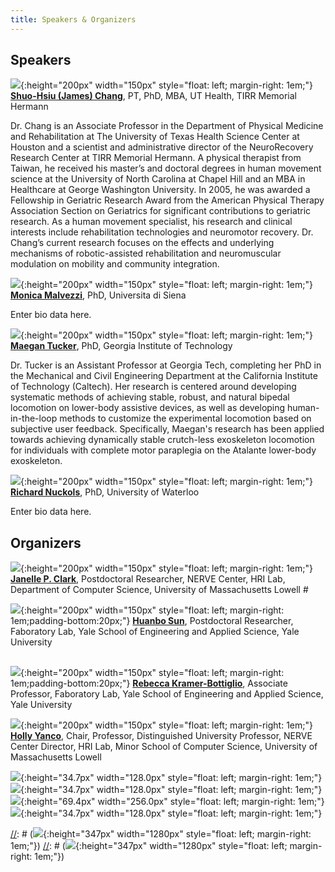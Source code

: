 ```yaml
---
title: Speakers & Organizers
---
```


## Speakers

![](/assets/images/Chang.jpg){:height="200px" width="150px" style="float: left; margin-right: 1em;"}
**[Shuo-Hsiu (James) Chang](https://med.uth.edu/pmr/2022/10/28/shuo-hsiu-james-chang-pt-phd/)**, PT, PhD, MBA, UT Health, TIRR Memorial Hermann

Dr. Chang is an Associate Professor in the Department of Physical Medicine and Rehabilitation at The University of Texas Health Science Center at Houston and a scientist and administrative director of the NeuroRecovery Research Center at TIRR Memorial Hermann. A physical therapist from Taiwan, he received his master’s and doctoral degrees in human movement science at the University of North Carolina at Chapel Hill and an MBA in Healthcare at George Washington University. In 2005, he was awarded a Fellowship in Geriatric Research Award from the American Physical Therapy Association Section on Geriatrics for significant contributions to geriatric research. As a human movement specialist, his research and clinical interests include rehabilitation technologies and neuromotor recovery. Dr. Chang’s current research focuses on the effects and underlying mechanisms of robotic-assisted rehabilitation and neuromuscular modulation on mobility and community integration. 

![](/assets/images/LogoNoText.png){:height="200px" width="150px" style="float: left; margin-right: 1em;"}
**[Monica Malvezzi](https://docenti.unisi.it/en/malvezzi)**, PhD, Universita di Siena

Enter bio data here. 

![](/assets/images/Tucker.jpg){:height="200px" width="150px" style="float: left; margin-right: 1em;"}
**[Maegan Tucker](https://maegantucker.com/)**, PhD, Georgia Institute of Technology

Dr. Tucker is an Assistant Professor at Georgia Tech, completing her PhD in the Mechanical and Civil Engineering Department at the California Institute of Technology (Caltech). Her research is centered around developing systematic methods of achieving stable, robust, and natural bipedal locomotion on lower-body assistive devices, as well as developing human-in-the-loop methods to customize the experimental locomotion based on subjective user feedback. Specifically, Maegan's research has been applied towards achieving dynamically stable crutch-less exoskeleton locomotion for individuals with complete motor paraplegia on the Atalante lower-body exoskeleton. 

![](/assets/images/LogoNoText.png){:height="200px" width="150px" style="float: left; margin-right: 1em;"}
**[Richard Nuckols](https://www.nuckolslab.com/)**, PhD, University of Waterloo

Enter bio data here. 


## Organizers

![](/assets/images/jclark.jpg){:height="200px" width="150px" style="float: left; margin-right: 1em;"}
**[Janelle P. Clark](http://www.linkedin.com/in/janelle-clark)**, Postdoctoral Researcher, NERVE Center, HRI Lab, Department of Computer Science, University of Massachusetts Lowell                                                                                                                                                                                                                                                                                                                                                                                              #                                                                                                                                                                                                                                                                                                                                                                             

![](/assets/images/Huanbo.png){:height="200px" width="150px" style="float: left; margin-right: 1em;padding-bottom:20px;"}
**[Huanbo Sun](https://is.mpg.de/person/shuanbo)**, Postdoctoral Researcher, Faboratory Lab, Yale School of Engineering and Applied Science, Yale University        

##

![](/assets/images/Rebecca.jpg){:height="200px" width="150px" style="float: left; margin-right: 1em;padding-bottom:20px;"}
**[Rebecca Kramer-Bottiglio]([https://is.mpg.de/person/shuanbo](https://seas.yale.edu/faculty-research/faculty-directory/rebecca-kramer-bottiglio))**, Associate Professor, Faboratory Lab, Yale School of Engineering and Applied Science, Yale University                                                                                                                                                                                                                                                                                                                                                                                                                                                                                                                                                                                                                                                                                                                                                                                                          

![](/assets/images/Yanco.jpg){:height="200px" width="150px" style="float: left; margin-right: 1em;"}
**[Holly Yanco](https://www.linkedin.com/in/holly-yanco-59018313)**, Chair, Professor, Distinguished University Professor, NERVE Center Director, HRI Lab, Minor School of Computer Science, University of Massachusetts Lowell

![](/assets/images/yale.png){:height="34.7px" width="128.0px" style="float: left; margin-right: 1em;"}
![](/assets/images/UML.png){:height="34.7px" width="128.0px" style="float: left; margin-right: 1em;"}
![](/assets/images/nerve.jpg){:height="69.4px" width="256.0px" style="float: left; margin-right: 1em;"}
![](/assets/images/NSF.png){:height="34.7px" width="128.0px" style="float: left; margin-right: 1em;"}

[//]: # (images NOT uploaded)
[//]: # (![](/assets/images/faboratory.png){:height="347px" width="1280px" style="float: left; margin-right: 1em;"})
[//]: # (![](/assets/images/cifellow.png){:height="347px" width="1280px" style="float: left; margin-right: 1em;"})
